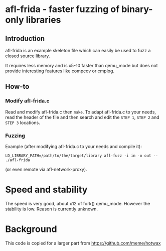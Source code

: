 # afl-frida - faster fuzzing of binary-only libraries

## Introduction

afl-frida is an example skeleton file which can easily be used to fuzz
a closed source library.

It requires less memory and is x5-10 faster than qemu_mode but does not
provide interesting features like compcov or cmplog.

## How-to

### Modify afl-frida.c

Read and modify afl-frida.c then `make`.
To adapt afl-frida.c to your needs, read the header of the file and then
search and edit the `STEP 1`, `STEP 2` and `STEP 3` locations.

### Fuzzing

Example (after modifying afl-frida.c to your needs and compile it):
```
LD_LIBRARY_PATH=/path/to/the/target/library afl-fuzz -i in -o out -- ./afl-frida
```
(or even remote via afl-network-proxy).

# Speed and stability

The speed is very good, about x12 of fork() qemu_mode.
However the stability is low. Reason is currently unknown.

# Background

This code is copied for a larger part from https://github.com/meme/hotwax
